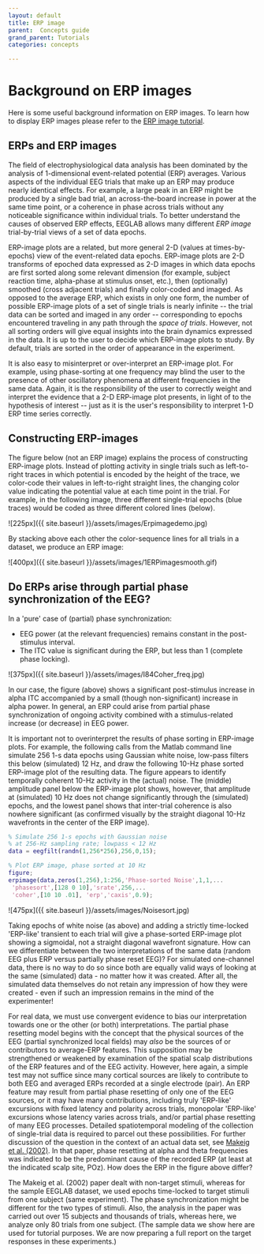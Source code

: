 ```yaml
---
layout: default
title: ERP image
parent:  Concepts guide
grand_parent: Tutorials
categories: concepts

---
```


Background on ERP images
==========================================

Here is some useful background information on ERP images. 
To learn how to display ERP images please refer to the 
[ERP image tutorial](/tutorials/08_Plot_data/Plotting_ERP_images.html).

ERPs and ERP images
--------------------

The field of electrophysiological data analysis has been dominated by
the analysis of 1-dimensional event-related potential (ERP) averages.
Various aspects of the individual EEG trials that make up an ERP may
produce nearly identical effects. For example, a large peak in an ERP
might be produced by a single bad trial, an across-the-board increase in
power at the same time point, or a coherence in phase across trials
without any noticeable significance within individual trials. To better understand the causes of observed ERP effects, EEGLAB allows
many different *ERP image* trial-by-trial views of a set of data epochs.

ERP-image plots are a related, but more general 2-D (values at
times-by-epochs) view of the event-related data epochs. ERP-image plots
are 2-D transforms of epoched data expressed as 2-D images in which data
epochs are first sorted along some relevant dimension (for example,
subject reaction time, alpha-phase at stimulus onset, etc.), then
(optionally) smoothed (cross adjacent trials) and finally color-coded
and imaged. As opposed to the average ERP, which exists in only one
form, the number of possible ERP-image plots of a set of single trials
is nearly infinite -- the trial data can be sorted and imaged in any
order -- corresponding to epochs encountered traveling in any path
through the *space of trials*. However, not all sorting orders will give
equal insights into the brain dynamics expressed in the data. It is up
to the user to decide which ERP-image plots to study. By default, trials
are sorted in the order of appearance in the experiment.

It is also easy to misinterpret or over-interpret an ERP-image plot. For
example, using phase-sorting at one frequency may
blind the user to the presence of other oscillatory phenomena at
different frequencies in the same data. Again, it is the responsibility
of the user to correctly weight and interpret the evidence that a 2-D
ERP-image plot presents, in light of to the hypothesis of interest --
just as it is the user's responsibility to interpret 1-D ERP time series correctly.

Constructing ERP-images
------------------------

The figure below (not an ERP image) explains the process of constructing ERP-image
plots. Instead of plotting activity in single trials such as
left-to-right traces in which potential is encoded by the height of
the trace, we color-code their values in left-to-right straight lines,
the changing color value indicating the potential value at each time
point in the trial. For example, in the following image, three
different single-trial epochs (blue traces) would be coded as three
different colored lines (below).


![225px]({{ site.baseurl }}/assets/images/Erpimagedemo.jpg)

By stacking above each other the color-sequence lines for all trials
in a dataset, we produce an ERP image:

![400px]({{ site.baseurl }}/assets/images/1ERPimagesmooth.gif)


Do ERPs arise through partial phase synchronization of the EEG?
------------------------------------------------
In a 'pure' case of (partial) phase synchronization:

-   EEG power (at the relevant frequencies) remains constant in the
    post-stimulus interval.
-   The ITC value is significant during the ERP, but less than 1
    (complete phase locking).
    
    
 ![375px]({{ site.baseurl }}/assets/images/I84Coher_freq.jpg)
   

In our case, the figure (above) shows a significant post-stimulus
increase in alpha ITC accompanied by a small (though non-significant)
increase in alpha power. In general, an ERP could arise from partial
phase synchronization of ongoing activity combined with a
stimulus-related increase (or decrease) in EEG power.

It is important not to overinterpret the results of phase sorting in
ERP-image plots. For example, the following calls from the Matlab
command line simulate 256 1-s data epochs using Gaussian white noise,
low-pass filters this below (simulated) 12 Hz, and draw the following
10-Hz phase sorted ERP-image plot of the resulting data. The figure
appears to identify temporally coherent 10-Hz activity in the (actual)
noise. The (middle) amplitude panel below the ERP-image plot shows,
however, that amplitude at (simulated) 10 Hz does not change
significantly through the (simulated) epochs, and the lowest panel shows
that inter-trial coherence is also nowhere significant (as confirmed
visually by the straight diagonal 10-Hz wavefronts in the center of the
ERP image).

``` matlab
% Simulate 256 1-s epochs with Gaussian noise
% at 256-Hz sampling rate; lowpass < 12 Hz
data = eegfilt(randn(1,256*256),256,0,15);

% Plot ERP image, phase sorted at 10 Hz
figure;
erpimage(data,zeros(1,256),1:256,'Phase-sorted Noise',1,1,...
 'phasesort',[128 0 10],'srate',256,...
 'coher',[10 10 .01], 'erp','caxis',0.9);
```


![475px]({{ site.baseurl }}/assets/images/Noisesort.jpg)


Taking epochs of white noise (as above) and adding a strictly
time-locked 'ERP-like' transient to each trial will give a phase-sorted
ERP-image plot showing a sigmoidal, not a straight diagonal wavefront
signature. How can we differentiate between the two interpretations of
the same data (random EEG plus ERP versus partially phase reset EEG)?
For simulated one-channel data, there is no way to do so since both are
equally valid ways of looking at the same (simulated) data - no matter
how it was created. After all, the simulated data themselves do not
retain any impression of how they were created - even if such an
impression remains in the mind of the experimenter!

For real data, we must use convergent evidence to bias our
interpretation towards one or the other (or both) interpretations. The
partial phase resetting model begins with the concept that the physical
sources of the EEG (partial synchronized local fields) may *also* be the
sources of or contributors to average-ERP features. This supposition may
be strengthened or weakened by examination of the spatial scalp
distributions of the ERP features and of the EEG activity. However, here
again, a simple test may not suffice since many cortical sources are
likely to contribute to both EEG and averaged ERPs recorded at a single
electrode (pair). An ERP feature may result from partial phase resetting
of only one of the EEG sources, or it may have many contributions, 
including truly 'ERP-like' excursions with fixed latency and polarity
across trials, monopolar 'ERP-like' excursions whose latency varies
across trials, and/or partial phase resetting of many EEG processes.
Detailed spatiotemporal modeling of the collection of single-trial data
is required to parcel out these possibilities. For further discussion of
the question in the context of an actual data set, see [Makeig et al.
(2002)](http://sccn.ucsd.edu/science2002.html). In that paper, phase
resetting at alpha and theta frequencies was indicated to be the
predominant cause of the recorded ERP (at least at the indicated scalp
site, POz). How does the ERP in the figure above differ?

The Makeig et al. (2002) paper dealt
with non-target stimuli, whereas for the sample EEGLAB dataset, we used
epochs time-locked to target stimuli from one subject (same experiment).
The phase synchronization might be different for the two types of
stimuli. Also, the analysis in the paper was carried out over 15
subjects and thousands of trials, whereas here, we analyze only 80 trials
from one subject. (The sample data we show here are used for tutorial
purposes. We are now preparing a full report on the target responses in
these experiments.)

